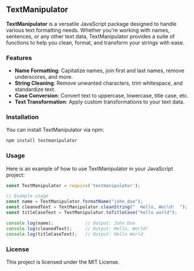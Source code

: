 ## TextManipulator

**TextManipulator** is a versatile JavaScript package designed to handle various text formatting needs. Whether you're working with names, sentences, or any other text data, TextManipulator provides a suite of functions to help you clean, format, and transform your strings with ease.

### Features

- **Name Formatting**: Capitalize names, join first and last names, remove underscores, and more.
- **String Cleaning**: Remove unwanted characters, trim whitespace, and standardize text.
- **Case Conversion**: Convert text to uppercase, lowercase, title case, etc.
- **Text Transformation**: Apply custom transformations to your text data.

### Installation

You can install TextManipulator via npm:

```bash
npm install textmanipulator
```

### Usage

Here is an example of how to use TextManipulator in your JavaScript project:

```javascript
const TextManipulator = require('textmanipulator');

// Example usage
const name = TextManipulator.formatName("john_doe");
const cleanedText = TextManipulator.cleanString("  Hello, World!  ");
const titleCaseText = TextManipulator.toTitleCase("hello world");

console.log(name);            // Output: John Doe
console.log(cleanedText);     // Output: Hello, World!
console.log(titleCaseText);   // Output: Hello World
```

### License

This project is licensed under the MIT License.
